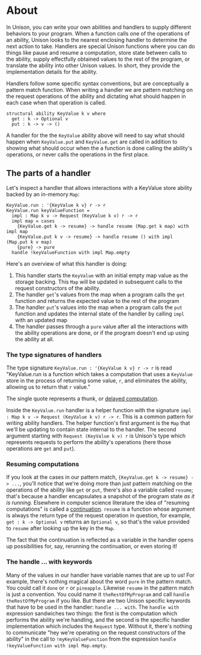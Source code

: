 # About

In Unison, you can write your own abilities and handlers to supply different behaviors to your program. When a function calls one of the operations of an ability, Unison looks to the nearest enclosing handler to determine the next action to take. Handlers are special Unison functions where you can do things like pause and resume a computation, store state between calls to the ability, supply effectfully obtained values to the rest of the program, or translate the ability into other Unison values. In short, they provide the implementation details for the ability.

Handlers follow some specific syntax conventions, but are conceptually a pattern match function. When writing a handler we are pattern matching on the request operations of the ability and dictating what should happen in each case when that operation is called.

```
structural ability KeyValue k v where
  get : k -> Optional v
  put : k -> v -> ()
```

A handler for the the `KeyValue` ability above will need to say what should happen when `KeyValue.put` and `KeyValue.get` are called in addition to showing what should occur when the a function is done calling the ability's operations, or never calls the operations in the first place.

## The parts of a handler

Let's inspect a handler that allows interactions with a KeyValue store ability backed by an in-memory `Map`:

```
KeyValue.run : '{KeyValue k v} r -> r
KeyValue.run keyValueFunction =
  impl : Map k v -> Request (KeyValue k v) r -> r
  impl map = cases
    {KeyValue.get k -> resume} -> handle resume (Map.get k map) with impl map
    {KeyValue.put k v -> resume} -> handle resume () with impl (Map.put k v map)
    {pure} -> pure
  handle !keyValueFunction with impl Map.empty
```

Here's an overview of what this handler is doing:

1. This handler starts the `KeyValue` with an initial empty map value as the storage backing. This `Map` will be updated in subsequent calls to the request constructors of the ability.
2. The handler `get`'s values from the map when a program calls the `get` function and returns the expected value to the rest of the program
3. The handler `put`'s values into the map when a program calls the `put` function and updates the internal state of the handler by calling `impl` with an updated map
3. The handler passes through a `pure` value after all the interactions with the ability operations are done, or if the program doesn't end up using the ability at all.

### The type signatures of handlers

The type signature `KeyValue.run : '{KeyValue k v} r -> r` is read "KeyValue.run is a function which takes a computation that uses a `KeyValue` store in the process of returning some value, `r`, and eliminates the ability, allowing us to return that `r` value."

The single quote represents a thunk, or [delayed computation][delayed-computations].

Inside the `KeyValue.run` handler is a helper function with the signature `impl : Map k v -> Request (KeyValue k v) r -> r`. This is a common pattern for writing ability handlers. The helper function's first argument is the `Map` that we'll be updating to contain state internal to the handler. The second argument starting with `Request (KeyValue k v) r` is Unison's type which represents requests to perform the ability's operations (here those operations are `get` and `put`).

### Resuming computations

If you look at the cases in our pattern match, `{KeyValue.get k -> resume} -> ...`, you'll notice that we're doing more than just pattern matching on the operations of the ability like `get` or `put`, there's also a variable called `resume`; that's because a handler encapsulates a snapshot of the program state _as it is running._ Elsewhere in computer science literature the idea of "resuming computations" is called a [continuation][continuation-reference]. `resume` is a function whose argument is always the return type of the request operation in question, for example, `get : k -> Optional v` returns an `Optional v`, so that's the value provided to `resume` after looking up the key in the `Map`.

The fact that the continuation is reflected as a variable in the handler opens up possibilities for, say, rerunning the continuation, or even storing it!

### The handle ... with keywords

Many of the values in our handler have variable names that are up to us! For example, there's nothing magical about the word `pure` in the pattern match. You could call it `done` or `r` or `pineapple`. Likewise `resume` in the pattern match is just a convention. You could name it `theRestOfMyProgram` and call `handle theRestOfMyProgram` if you like. But there are two Unison specific keywords that have to be used in the handler: `handle ... with`. The `handle with` expression sandwiches two things: the first is the computation which performs the ability we're handling, and the second is the specific handler implementation which includes the `Request` type. Without it, there's nothing to communicate "hey we're operating on the request constructors of the ability" in the call to `!myKeyValueFunction` from the expression `handle !keyValueFunction with impl Map.empty`.

[continuation-reference]: https://en.wikipedia.org/wiki/Continuation
[delayed-computations]: https://www.unison-lang.org/learn/fundamentals/values-and-functions/delayed-computations/
